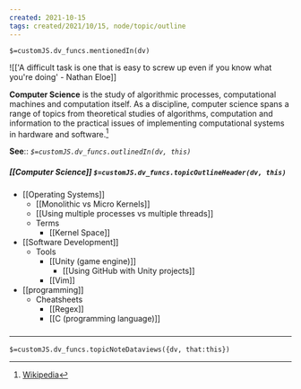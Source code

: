 ```yaml
---
created: 2021-10-15
tags: created/2021/10/15, node/topic/outline
---
```

`$=customJS.dv_funcs.mentionedIn(dv)`

![['A difficult task is one that is easy to screw up even if you know what you're doing' - Nathan Eloe]]

**Computer Science** is the study of algorithmic processes, computational machines and computation itself. As a discipline, computer science spans a range of topics from theoretical studies of algorithms, computation and information to the practical issues of implementing computational systems in hardware and software.[^1] 

**See**:: 
*`$=customJS.dv_funcs.outlinedIn(dv, this)`*


##### [[Computer Science]] `$=customJS.dv_funcs.topicOutlineHeader(dv, this)`

- [[Operating Systems]]
	- [[Monolithic vs Micro Kernels]]
	- [[Using multiple processes vs multiple threads]]
	- Terms
		- [[Kernel Space]]
- [[Software Development]]
	- Tools
		- [[Unity (game engine)]]
			- [[Using GitHub with Unity projects]]
		- [[Vim]]
- [[programming]]
	- Cheatsheets
		- [[Regex]]
		- [[C (programming language)]]

### <hr class="dataviews"/>

`$=customJS.dv_funcs.topicNoteDataviews({dv, that:this})`

[^1]:  [Wikipedia](https://en.wikipedia.org/wiki/Computer%20science)